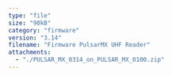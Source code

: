 ```yaml
---
type: "file"
size: "90kB"
category: "firmware"
version: "3.14"
filename: "Firmware PulsarMX UHF Reader"
attachments:
  - "./PULSAR_MX_0314_on_PULSAR_MX_0100.zip"
---
```

